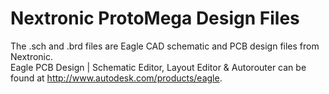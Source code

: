 #  Nextronic ProtoMega Design Files

The .sch and .brd files are Eagle CAD schematic and PCB design files from Nextronic.  
Eagle PCB Design | Schematic Editor, Layout Editor & Autorouter can be found at http://www.autodesk.com/products/eagle.
